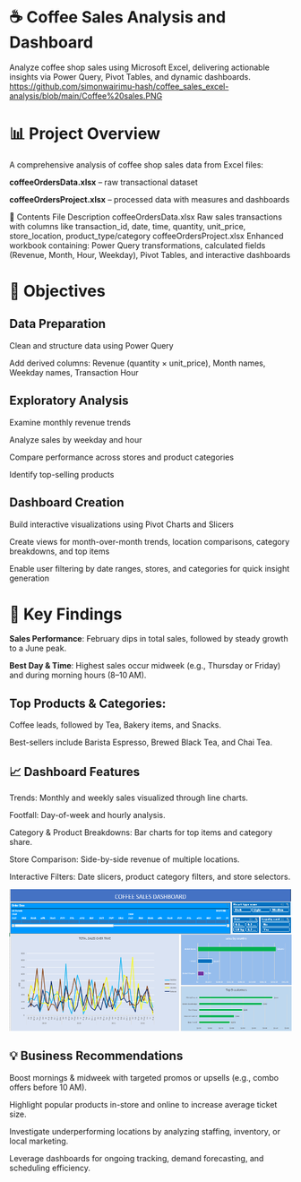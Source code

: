 # ☕ Coffee Sales Analysis and Dashboard
Analyze coffee shop sales using Microsoft Excel, delivering actionable insights via Power Query, Pivot Tables, and dynamic dashboards.
https://github.com/simonwairimu-hash/coffee_sales_excel-analysis/blob/main/Coffee%20sales.PNG


# 📊 Project Overview
A comprehensive analysis of coffee shop sales data from Excel files:

**coffeeOrdersData.xlsx** – raw transactional dataset

**coffeeOrdersProject.xlsx** – processed data with measures and dashboards


🧩 Contents
File	Description
coffeeOrdersData.xlsx	Raw sales transactions with columns like transaction_id, date, time, quantity, unit_price, store_location, product_type/category
coffeeOrdersProject.xlsx	Enhanced workbook containing: Power Query transformations, calculated fields (Revenue, Month, Hour, Weekday), Pivot Tables, and interactive dashboards

# 🎯 Objectives
## Data Preparation

Clean and structure data using Power Query

Add derived columns: Revenue (quantity × unit_price), Month names, Weekday names, Transaction Hour

## Exploratory Analysis

Examine monthly revenue trends

Analyze sales by weekday and hour

Compare performance across stores and product categories

Identify top-selling products

## Dashboard Creation

Build interactive visualizations using Pivot Charts and Slicers

Create views for month-over-month trends, location comparisons, category breakdowns, and top items

Enable user filtering by date ranges, stores, and categories for quick insight generation

# 🧮 Key Findings
**Sales Performance**: February dips in total sales, followed by steady growth to a June peak.

**Best Day & Time**: Highest sales occur midweek (e.g., Thursday or Friday) and during morning hours (8–10 AM).

## Top Products & Categories:

Coffee leads, followed by Tea, Bakery items, and Snacks.

Best-sellers include Barista Espresso, Brewed Black Tea, and Chai Tea.

## 📈 Dashboard Features
Trends: Monthly and weekly sales visualized through line charts.

Footfall: Day-of-week and hourly analysis.

Category & Product Breakdowns: Bar charts for top items and category share.

Store Comparison: Side-by-side revenue of multiple locations.

Interactive Filters: Date slicers, product category filters, and store selectors.
<div ><img src="https://github.com/simonwairimu-hash/coffee_sales_excel-analysis/blob/main/Coffee%20sales.PNG"></div>

## 💡 Business Recommendations
Boost mornings & midweek with targeted promos or upsells (e.g., combo offers before 10 AM).

Highlight popular products in-store and online to increase average ticket size.

Investigate underperforming locations by analyzing staffing, inventory, or local marketing.

Leverage dashboards for ongoing tracking, demand forecasting, and scheduling efficiency.

